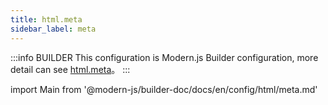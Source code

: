 ```yaml
---
title: html.meta
sidebar_label: meta
---
```


:::info BUILDER
This configuration is Modern.js Builder configuration, more detail can see [html.meta](https://modernjs.dev/builder/en/api/config-html.html#html-meta)。
:::

import Main from '@modern-js/builder-doc/docs/en/config/html/meta.md'

<Main />

